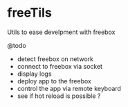 # freeTils
Utils to ease develpment with freebox

@todo
- detect freebox on network
- connect to freebox via socket
- display logs
- deploy app to the freebox
- control the app via remote keyboard
- see if hot reload is possible ?
